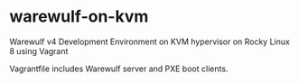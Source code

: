 # warewulf-on-kvm
Warewulf v4 Development Environment on KVM hypervisor on Rocky Linux 8 using Vagrant

Vagrantfile includes Warewulf server and PXE boot clients.
